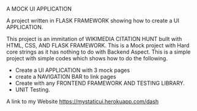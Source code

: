 A MOCK UI APPLICATION

A project written in FLASK FRAMEWORK showing how to create a UI APPLICATION.

This project is an immitation of  WIKIMEDIA CITATION HUNT bullt with HTML, CSS, AND FLASK FRAMEWORK. This is a Mock project with Hard core strings
as it has nothing to do with Backend Aspect. This is a simple project with simple codes which shows how to do the following.

* Create a UI APPLICATION with 3 mock pages
* create a NAVIGATION BAR to link pages
* Create with any FRONTEND FRAMEWORK AND TESTING LIBRARY.
* UNIT Testing.

A link to my Website https://mystaticui.herokuapp.com/dash
